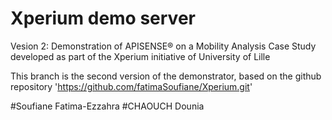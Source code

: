 # Xperium demo server
Vesion 2:
Demonstration of APISENSE® on a Mobility Analysis Case Study developed as part of the Xperium initiative of University of Lille

This branch is the second version of the demonstrator, based on the github repository 'https://github.com/fatimaSoufiane/Xperium.git'

#Soufiane Fatima-Ezzahra
#CHAOUCH Dounia